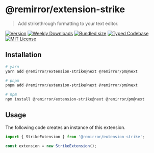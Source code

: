 # @remirror/extension-strike

> Add strikethrough formatting to your text editor.

[![Version][version]][npm] [![Weekly Downloads][downloads-badge]][npm] [![Bundled size][size-badge]][size] [![Typed Codebase][typescript]](#) [![MIT License][license]](#)

[version]: https://flat.badgen.net/npm/v/@remirror/extension-strike/next
[npm]: https://npmjs.com/package/@remirror/extension-strike/v/next
[license]: https://flat.badgen.net/badge/license/MIT/purple
[size]: https://bundlephobia.com/result?p=@remirror/extension-strike@next
[size-badge]: https://flat.badgen.net/bundlephobia/minzip/@remirror/extension-strike
[typescript]: https://flat.badgen.net/badge/icon/TypeScript?icon=typescript&label
[downloads-badge]: https://badgen.net/npm/dw/@remirror/extension-strike/red?icon=npm

## Installation

```bash
# yarn
yarn add @remirror/extension-strike@next @remirror/pm@next

# pnpm
pnpm add @remirror/extension-strike@next @remirror/pm@next

# npm
npm install @remirror/extension-strike@next @remirror/pm@next
```

## Usage

The following code creates an instance of this extension.

```ts
import { StrikeExtension } from '@remirror/extension-strike';

const extension = new StrikeExtension();
```
